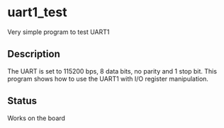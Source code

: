 # uart1_test

Very simple program to test UART1

## Description

The UART is set to 115200 bps, 8 data bits, no parity and 1 stop bit.
This program shows how to use the UART1 with I/O register manipulation.

## Status

Works on the board
